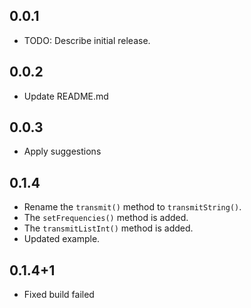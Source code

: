 ## 0.0.1

* TODO: Describe initial release.

## 0.0.2

* Update README.md

## 0.0.3

* Apply suggestions

## 0.1.4

* Rename the `transmit()` method to `transmitString()`. 
* The `setFrequencies()` method is added.
* The `transmitListInt()` method is added.
* Updated example.

## 0.1.4+1
* Fixed  build failed
